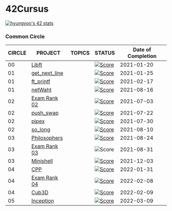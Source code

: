 
# 42Cursus

[![hyungyoo's 42 stats](https://badge42.herokuapp.com/api/stats/hyungyoo)](https://github.com/JaeSeoKim/badge42)


### Common Circle

| CIRCLE | PROJECT                            | TOPICS | STATUS                                                                                                               | Date of Completion |
| ------ | ---------------------------------- | ------ | -------------------------------------------------------------------------------------------------------------------- | ------------------ |
| 00     | [Libft](https://projects.intra.42.fr/42cursus-libft/mine)                 |        | [![Score](https://badge42.herokuapp.com/api/project/hyungyoo/Libft)](https://github.com/JaeSeoKim/badge42)            | 2021-01-20 |
| 01     | [get_next_line](https://projects.intra.42.fr/projects/42cursus-get_next_line) |        | [![Score](https://badge42.herokuapp.com/api/project/hyungyoo/get_next_line)](https://github.com/JaeSeoKim/badge42)    | 2021-01-25 |
| 01     | [ft_printf](https://projects.intra.42.fr/projects/42cursus-ft_printf)         |        | [![Score](https://badge42.herokuapp.com/api/project/hyungyoo/ft_printf)](https://github.com/JaeSeoKim/badge42)        | 2021-02-17 |
| 01     | [netWaht]()         |        | [![Score](https://badge42.herokuapp.com/api/project/hyungyoo/netwhat)](https://github.com/JaeSeoKim/badge42)        | 2021-08-16 |
| 02     | [Exam Rank 02](https://projects.intra.42.fr/exam-rank-02/mine)     |        | [![Score](https://badge42.herokuapp.com/api/project/hyungyoo/Exam%20Rank%2002)](https://github.com/JaeSeoKim/badge42) | 2021-07-03 |
| 02     | [push_swap](https://projects.intra.42.fr/projects/42cursus-push_swap)   |        | [![Score](https://badge42.herokuapp.com/api/project/hyungyoo/push_swap)](https://github.com/JaeSeoKim/badge42)     | 2021-07-22 |
| 02     | [pipex](https://projects.intra.42.fr/projects/pipex)   |        | [![Score](https://badge42.herokuapp.com/api/project/hyungyoo/pipex)](https://github.com/JaeSeoKim/badge42)     | 2021-07-30 |
| 02     | [so_long](https://projects.intra.42.fr/projects/so_long)   |        | [![Score](https://badge42.herokuapp.com/api/project/hyungyoo/so_long)](https://github.com/JaeSeoKim/badge42)     | 2021-08-10 |
| 03     | [Philosophers](https://projects.intra.42.fr/projects/42cursus-philosophers)   |        | [![Score](https://badge42.herokuapp.com/api/project/hyungyoo/Philosophers)](https://github.com/JaeSeoKim/badge42)     | 2021-08-24 |
| 03     | [Exam Rank 03](https://projects.intra.42.fr/exam-rank-03/mine)   |        | ![Score](https://badge42.herokuapp.com/api/project/hyungyoo/Exam%20Rank%2002)    | 2021-08-31 |
| 03     | [Minishell](https://projects.intra.42.fr/projects/42cursus-minishell)   |        | [![Score](https://badge42.herokuapp.com/api/project/hyungyoo/minishell)](https://github.com/JaeSeoKim/badge42)     | 2021-12-03 |
| 04     | [CPP](https://projects.intra.42.fr/cpp-module-08/mine)   |        | [![Score](https://badge42.herokuapp.com/api/project/hyungyoo/Exam%20Rank%2002)](https://github.com/JaeSeoKim/badge42)     | 2022-01-31 |
| 04     | [Exam Rank 04](https://projects.intra.42.fr/projects/exam-rank-04)   |        | [![Score](https://badge42.herokuapp.com/api/project/hyungyoo/Exam%20Rank%2002)](https://github.com/JaeSeoKim/badge42)     | 2022-02-08 |
| 04     | [Cub3D](https://projects.intra.42.fr/projects/cub3d)   |        | [![Score](https://badge42.herokuapp.com/api/project/ytak/cub3d)](https://github.com/JaeSeoKim/badge42)     | 2022-02-09 |
| 05     | [Inception](https://projects.intra.42.fr/projects/Inception)   |        | [![Score](https://badge42.herokuapp.com/api/project/hyungyoo/Inception)](https://github.com/JaeSeoKim/badge42)     | 2022-03-09 |